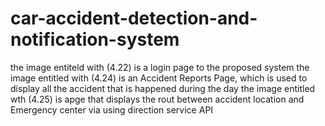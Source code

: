 # car-accident-detection-and-notification-system
the image entiteld with (4.22) is a login page to the proposed system
the image entitled with (4.24) is an Accident Reports Page, which is used to display all the accident that is happened during the day
the image entitled wth (4.25) is apge that displays the rout between accident location and Emergency center via using direction service API
